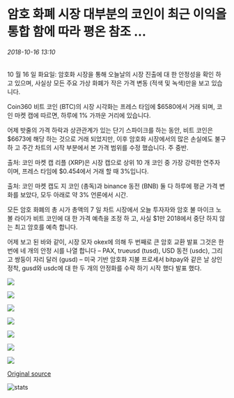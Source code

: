 # 암호 화폐 시장 대부분의 코인이 최근 이익을 통합 함에 따라 평온 참조 ...

###### 2018-10-16 13:10

10 월 16 일 화요일: 암호화 시장을 통해 오늘날의 시장 진출에 대 한 안정성을 확인 하 고 있으며, 사실상 모든 주요 가상 화폐가 작은 가격 변동 (적색 및 녹색)만을 보고 있습니다.

Coin360 비트 코인 (BTC)의 시장 시각화는 프레스 타임에 $6580에서 거래 되며, 코인 마켓 캡에 따르면, 하루에 1% 가까운 거리에 있습니다.

어제 밧줄의 가격 하락과 상관관계가 있는 단기 스파이크를 하는 동안, 비트 코인은 $6673에 해당 하는 것으로 거래 되었지만, 이후 암호화 시장에서의 많은 손실에도 불구 하 고 주간 차트의 시작 부분에서 본 가격 범위를 수정 했습니다. 주 중반.

출처: 코인 마켓 캡 리플 (XRP)은 시장 캡으로 상위 10 개 코인 중 가장 강력한 연주자 이며, 프레스 타임에 $0.454에서 거래 할 때 3%입니다.

출처: 코인 마켓 캡도 지 코인 (총독)과 binance 동전 (BNB) 둘 다 하루에 평균 가격 변화를 보았다, 모두 아래로 약 3% 언론에서 시간.

모든 암호 화폐의 총 시가 총액의 7 일 차트 시장에서 오늘 투자자와 암호 불 마이크 노 볼 라이가 비트 코인에 대 한 가격 예측을 조정 하 고, 사실 $1만 2018에서 중단 하지 않는 최고 암호를 예측 합니다.

어제 보고 된 바와 같이, 시장 모자 okex에 의해 두 번째로 큰 암호 교환 발표 그것은 한 번에 네 개의 안정 시를 나열 합니다 – PAX, trueusd (tusd), USD 동전 (usdc), 그리고 쌍둥이 자리 달러 (gusd) – 미국 기반 암호화 지불 프로세서 bitpay와 같은 날 상인 정착, gusd와 usdc에 대 한 두 개의 안정화를 수락 하기 시작 했다 발표 했다.

![](https://s3.cointelegraph.com/storage/uploads/view/eeb3f085fc181a5adc82e9ec3ebe9dcc.png)

![](https://s3.cointelegraph.com/storage/uploads/view/c89dc22365399667cdfa3c3c53093b9d.png)

![](https://s3.cointelegraph.com/storage/uploads/view/8c9d4a083e13e2dca0ce3fe175a83e27.png)

![](https://s3.cointelegraph.com/storage/uploads/view/aaabf9f8224ec033d96a441e68698ad0.png)

![](https://s3.cointelegraph.com/storage/uploads/view/7c60291924cbb98d3bf7d8a8399a6e1b.png)

![](https://s3.cointelegraph.com/storage/uploads/view/2565de642836a3e42cbb1a673384491f.png)

![](https://s3.cointelegraph.com/storage/uploads/view/ee855b49ffee29d3696f9f4a3c430831.png)

[Original source](https://cointelegraph.com/news/crypto-markets-see-calm-as-most-coins-consolidate-recent-gains)

![stats](https://c.statcounter.com/11760860/0/a89fa40b/1/ "stats")